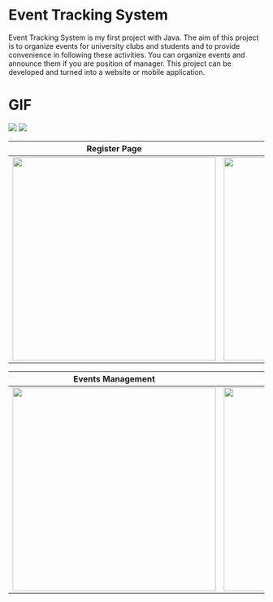 # Event Tracking System
Event Tracking System is my first project with Java. The aim of this project is to organize events for university clubs and students and to provide convenience in following these activities.
You can organize events and announce them if you are position of manager.
This project can be developed and turned into a website or mobile application.

# GIF

<img src="https://raw.githubusercontent.com/ozknsmz/EventTrackingSystem/main/readme-file/First-Page-Tap.gif" style="max-width:100%;">
<img src="https://raw.githubusercontent.com/ozknsmz/EventTrackingSystem/main/readme-file/Welcome-page.gif" style="max-width:100%;">

<table>
<thead>
<tr>
<th>Register Page</th>
<th>Events Page</th>
</tr>
</thead>
<tbody>
<tr>
<td><a target="_blank" rel="noopener noreferrer" href="https://raw.githubusercontent.com/ozknsmz/EventTrackingSystem/main/readme-file/Register-page.jpeg"><img src="https://raw.githubusercontent.com/ozknsmz/EventTrackingSystem/main/readme-file/Register-page.jpeg" width="400" style="max-width:100%;"></a></td>
<td><a target="_blank" rel="noopener noreferrer" href="https://raw.githubusercontent.com/ozknsmz/EventTrackingSystem/main/readme-file/events-admin.jpeg"><img src="https://raw.githubusercontent.com/ozknsmz/EventTrackingSystem/main/readme-file/events-admin.jpeg" width="400" style="max-width:100%;"></a></td>
</tr>
</tbody>
</table>

<table>
<thead>
<tr>
<th>Events Management</th>
<th>MyEventsPage</th>
</tr>
</thead>
<tbody>
<tr>
<td><a target="_blank" rel="noopener noreferrer" href="https://raw.githubusercontent.com/ozknsmz/EventTrackingSystem/main/readme-file/Event-management.jpeg"><img src="https://raw.githubusercontent.com/ozknsmz/EventTrackingSystem/main/readme-file/Event-management.jpeg" width="400" style="max-width:100%;"></a></td>
<td><a target="_blank" rel="noopener noreferrer" href="https://github.com/ozknsmz/EventTrackingSystem/blob/main/readme-file/myevents.jpeg"><img src="https://github.com/ozknsmz/EventTrackingSystem/blob/main/readme-file/myevents.jpeg" width="400" style="max-width:100%;"></a></td>
</tr>
</tbody>
</table>

